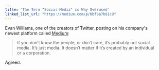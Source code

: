 ```yaml
---
title: 'The Term "Social Media" is Way Overused'
linked_list_url: "https://medium.com/p/bbf6a7b81c8"
---
```

<p>Evan Williams, one of the creators of Twitter, posting on his company's newest platform called <a href="http://medium.com">Medium</a>:</p>
<blockquote><p>
  If you don’t know the people, or don’t care, it’s probably not social media. It’s just media. It doesn’t matter if it’s created by an individual or a corporation.
</p></blockquote>
<p>Agreed.</p>
